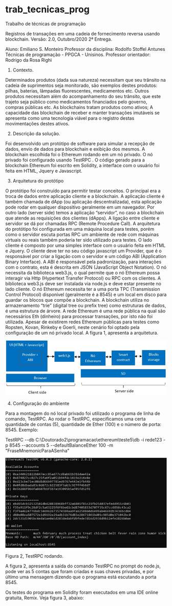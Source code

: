 # trab_tecnicas_prog
Trabalho de técnicas de programação

Registros de transações em uma cadeia de fornecimento reversa usando blockchain.
Versão: 2.0, Outubro/2020
2ª Entrega.

Aluno: Emiliano S. Monteiro
Professor da disciplina: Rodolfo Stoffel Antunes
Técnicas de programação - PPGCA - Unisinos.
Professor orientador: Rodrigo da Rosa Righi

1. Contexto.

Determinados produtos (dada sua natureza) necessitam que seu trânsito na cadeia de suprimentos seja monitorado, são exemplos destes produtos: pilhas, baterias, lâmpadas fluorescentes, medicamentos etc. Outros produtos necessitam além do acompanhamento do seu trânsito, que este trajeto seja público como medicamentos financiados pelo governo, compras públicas etc. As blockchains tratam produtos como ativos; A capacidade das blockchain de receber e manter transações imutáveis se apresenta como uma tecnologia viável para o registro destas movimentações destes ativos.

2. Descrição da solução.

Foi desenvolvido um protótipo de software para simular a recepção de dados, envio de dados para blockchain e exibição dos mesmos. A blockchain escolhida foi o Ethereum rodando em um nó privado. O nó privado foi configurado usando TestRPC . O código gerado para a blockchain Ethereum foi escrito em Solidity, a interface com o usuário foi feita em HTML, Jquery e Javascript. 

3. Arquitetura do protótipo

O protótipo foi construído para permitir testar conceitos. O principal era a troca de dados entre aplicação cliente e a blockchain. A aplicação cliente é também chamada de dApp (ou aplicação descentralizada), esta aplicação pode rodar em qualquer dispositivo geralmente em um navegador. Por outro lado (server side) temos a aplicação “servidor”, no caso a blockchain que atende as requisições dos clientes (dApps). A ligação entre cliente e servidor se dá por chamadas RPC (Remote Procedure Call). A arquitetura do protótipo foi configurada em uma máquina local para testes, porém como o servidor escuta portas RPC um ambiente de rede com máquinas virtuais ou reais também poderia ter sido utilizado para testes. O lado cliente é composto por uma simples interface com o usuário feita em HTML e Jquery. O cliente deve ter no seu código javascript um Provider, que é o responsável por criar a ligação com o servidor e um código ABI (Application Binary Interface). A ABI é responsável pela padronização, para interações com o contrato, esta é descrita em JSON (JavaScript Object Notation). O nó necessita da biblioteca web3.js, o qual permite que o nó Ethereum possa interagir via Http (Hypertext Transfer Protocol) ou RPC com os clientes. A biblioteca web3.js deve ser instalada via node.js  e deve estar presente no lado cliente. O nó Ethereum necessita ter a uma porta TPC (Transmission Control Protocol) disponível (geralmente é a 8545) e um local em disco para guardar os blocos que compõe a blockchain. A blockchain utiliza no armazenamento “trie” (digital tree ou prefix tree) como estruturas de dados, é uma estrutura de árvore. A rede Ethereum é uma rede pública na qual são necessários Eth (dinheiro) para processar transações, por isto não foi utilizada. Apesar de existirem redes Ethereum públicas para testes como Ropsten, Kovan, Rinkeby e Goerli, neste cenário foi optado pela configuração de um nó privado local. A figura 1, apresenta a arquitetura.

![alt text](https://github.com/monteiro74/trab_tecnicas_prog/blob/main/arquitetura.jpg?raw=true)

4. Configuração do ambiente

Para a montagem do nó local privado foi utilizado o programa de linha de comando, TestRPC. Ao rodar o TestRPC, especificamos uma certa quantidade de contas (5), quantidade de Ether (100) e o número de porta: 8545. Exemplo: 

TestRPC --db C:\Doutorado2\programacao\ethereum\teste5\db -i rede123 -p 8545 --accounts 5 --defaultBalanceEther 100 -m "FraseMnemonicParaASenha"

![alt text](https://github.com/monteiro74/trab_tecnicas_prog/blob/main/tela2.jpg?raw=true)

Figura 2, TestRPC rodando.

A figura 2, apresenta a saída do comando TestRPC no prompt do node.js, pode ver as 5 contas que foram criadas e suas chaves privadas, e por último uma mensagem dizendo que o programa está escutando a porta 8545.

Os testes do programa em Solidity foram executados em uma IDE online gratuita, Remix. Veja figura 3, abaixo:

